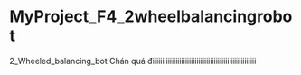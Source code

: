 # MyProject_F4_2wheelbalancingrobot
2_Wheeled_balancing_bot
Chán quá điiiiiiiiiiiiiiiiiiiiiiiiiiiiiiiiiiiiiiiiiiiiiiiiiiiiii
